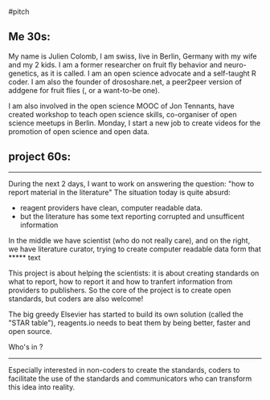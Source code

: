 #pitch

## Me 30s:
My name is Julien Colomb, I am swiss, live in Berlin, Germany with my wife and my 2 kids. I am a former researcher on fruit fly behavior and neuro-genetics, as it is called. I am an open science advocate and a self-taught R coder. I am also the founder of drososhare.net, a peer2peer version of addgene for fruit flies (, or a want-to-be one). 

I am also involved in the open science MOOC of Jon Tennants, have created workshop to teach open science skills, co-organiser of open science meetups in Berlin. Monday, I start a new job to create videos for the promotion of open science and open data.


## project 60s:

---

During the next 2 days, I want to work on answering the question: "how to report material in the literature"
The situation today is quite absurd:

- reagent providers have clean, computer readable data.
- but the literature has some text reporting corrupted and unsufficent information

In the middle we have scientist (who do not really care), and on the right, we have literature curator, trying to create computer readable data form that ***** text

This project is about helping the scientists: it is about creating standards on what to report, how to report it and how to tranfert information from providers to publishers. 
So the core of the project is to create open standards, but coders are also welcome!

The big greedy Elsevier has started to build its own solution (called the "STAR table"), reagents.io needs to beat them by being better, faster and open source.

Who's in ?

---

Especially interested in non-coders to create the standards, coders to facilitate the use of the standards and communicators who can transform this idea into reality.